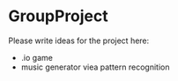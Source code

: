 # GroupProject

Please write ideas for the project here:
- .io game
- music generator viea pattern recognition
